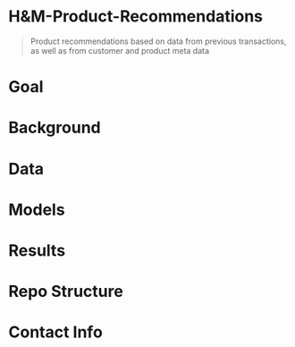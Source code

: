# H&M-Product-Recommendations
> Product recommendations based on data from previous transactions, as well as from customer and product meta data

# Goal

# Background

# Data

# Models

# Results

# Repo Structure

# Contact Info

